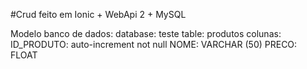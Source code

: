 #Crud feito em Ionic + WebApi 2 + MySQL

Modelo banco de dados:
database: teste
table: produtos
colunas:
  ID_PRODUTO: auto-increment not null
  NOME: VARCHAR (50)
  PRECO: FLOAT
